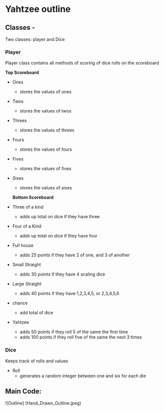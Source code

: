 # Yahtzee outline

## Classes -
Two classes: player and Dice
### Player
Player class contains all methods of scoring of dice rolls on the scoreboard   
   
   **Top Scoreboard**
* Ones
	* stores the values of ones
* Twos
	* stores the values of twos
* Threes
	* stores the values of threes
* Fours
	* stores the values of fours
* Fives
	* stores the values of fives
* Sixes
	* stores the values of sixes
   
   **Bottom Scoreboard**
* Three of a kind
	* adds up total on dice if they have three
* Four of a Kind
	* adds up total on dice if they have four
* Full house
	* adds 25 points if they have 2 of one, and 3 of another
* Small Straight
	* adds 30 points if they have 4 scaling dice
* Large Straight
	* adds 40 points if they have 1,2,3,4,5, or 2,3,4,5,6
* chance
	* add total of dice
* Yahtzee
	* adds 50 points if they roll 5 of the same the first time
	* adds 100 points if they roll five of the same the next 3 times
### Dice
Keeps track of rolls and values
* Roll
	* generates a random integer between one and six for each die

## Main Code:
![Outline] (Hand_Drawn_Outline.jpeg)
